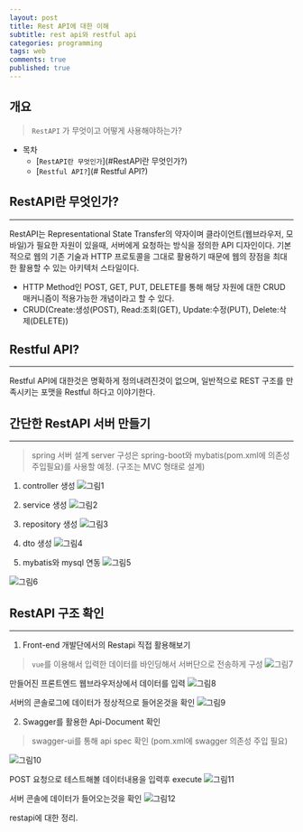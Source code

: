 ```yaml
---
layout: post
title: Rest API에 대한 이해
subtitle: rest api와 restful api
categories: programming
tags: web
comments: true
published: true
---
```


## 개요
> `RestAPI` 가 무엇이고 어떻게 사용해야하는가?
  
- 목차
	- [`RestAPI란 무엇인가`](#RestAPI란 무엇인가?) 
	- [`Restful API?`](# Restful API?)
  
## RestAPI란 무엇인가?
---
RestAPI는 Representational State Transfer의 약자이며 클라이언트(웹브라우저, 모바일)가 필요한 자원이 있을때, 서버에게 요청하는 방식을 정의한 API 디자인이다.
기본적으로 웹의 기존 기술과 HTTP 프로토콜을 그대로 활용하기 때문에 웹의 장점을 최대한 활용할 수 있는 아키텍처 스타일이다.

- HTTP Method인 POST, GET, PUT, DELETE를 통해 해당 자원에 대한 CRUD 매커니즘이 적용가능한 개념이라고 할 수 있다.
- CRUD(Create:생성(POST), Read:조회(GET), Update:수정(PUT), Delete:삭제(DELETE))

## Restful API?   
---
Restful API에 대한것은 명확하게 정의내려진것이 없으며, 일반적으로 REST 구조를 만족시키는 포맷을 Restful 하다고 이야기한다. 

## 간단한 RestAPI 서버 만들기
---
> spring 서버 설계
server 구성은 spring-boot와 mybatis(pom.xml에 의존성 주입필요)를 사용할 예정.
(구조는 MVC 형태로 설계)

1. controller 생성
![그림1](https://zunoxi.github.io/assets/img/dev/web/restapi/spring1.jpg)

2. service 생성
![그림2](https://zunoxi.github.io/assets/img/dev/web/restapi/service.jpg)

3. repository 생성
![그림3](https://zunoxi.github.io/assets/img/dev/web/restapi/repo.jpg)

4. dto 생성
![그림4](https://zunoxi.github.io/assets/img/dev/web/restapi/dto.jpg)

5. mybatis와 mysql 연동
![그림5](https://zunoxi.github.io/assets/img/dev/web/restapi/mybatis.jpg)

![그림6](https://zunoxi.github.io/assets/img/dev/web/restapi/sql.jpg)

## RestAPI 구조 확인
---

1. Front-end 개발단에서의 Restapi 직접 활용해보기
> `vue`를 이용해서 입력한 데이터를 바인딩해서 서버단으로 전송하게 구성
![그림7](https://zunoxi.github.io/assets/img/dev/web/restapi/vscode.png)

만들어진 프론트엔드 웹브라우저상에서 데이터를 입력
![그림8](https://zunoxi.github.io/assets/img/dev/web/restapi/vue.jpg)

서버의 콘솔로그에 데이터가 정상적으로 들어온것을 확인
![그림9](https://zunoxi.github.io/assets/img/dev/web/restapi/console.jpg)

2. Swagger를 활용한 Api-Document 확인

> swagger-ui를 통해 api spec 확인
(pom.xml에 swagger 의존성 주입 필요)

![그림10](https://zunoxi.github.io/assets/img/dev/web/restapi/swagger.jpg)

POST 요청으로 테스트해볼 데이터내용을 입력후 execute 
![그림11](https://zunoxi.github.io/assets/img/dev/web/restapi/swagger2.jpg)

서버 콘솔에 데이터가 들어오는것을 확인
![그림12](https://zunoxi.github.io/assets/img/dev/web/restapi/console2.jpg)

restapi에 대한 정리.
